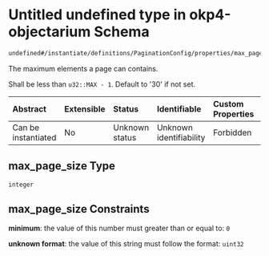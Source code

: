 # Untitled undefined type in okp4-objectarium Schema

```txt
undefined#/instantiate/definitions/PaginationConfig/properties/max_page_size
```

The maximum elements a page can contains.

Shall be less than `u32::MAX - 1`. Default to '30' if not set.

| Abstract            | Extensible | Status         | Identifiable            | Custom Properties | Additional Properties | Access Restrictions | Defined In                                                                     |
| :------------------ | :--------- | :------------- | :---------------------- | :---------------- | :-------------------- | :------------------ | :----------------------------------------------------------------------------- |
| Can be instantiated | No         | Unknown status | Unknown identifiability | Forbidden         | Allowed               | none                | [okp4-objectarium.json\*](schema/okp4-objectarium.json "open original schema") |

## max\_page\_size Type

`integer`

## max\_page\_size Constraints

**minimum**: the value of this number must greater than or equal to: `0`

**unknown format**: the value of this string must follow the format: `uint32`
